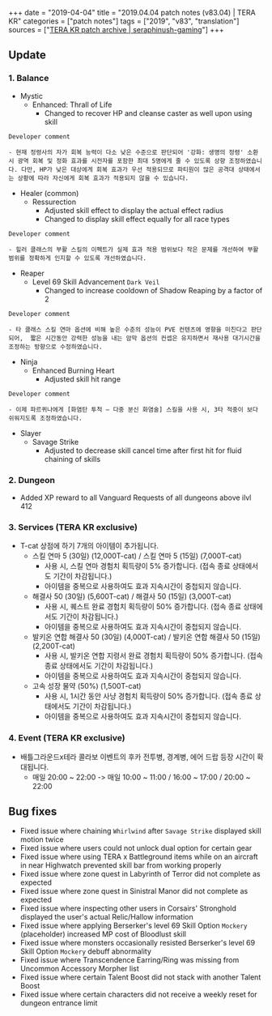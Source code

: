 +++
date = "2019-04-04"
title = "2019.04.04 patch notes (v83.04) | TERA KR"
categories = ["patch notes"]
tags = ["2019", "v83", "translation"]
sources = ["[TERA KR patch archive | seraphinush-gaming](/ko/patch/2019/v83-04)"]
+++

## Update

### **1.** Balance
- Mystic
  - Enhanced: Thrall of Life
    - Changed to recover HP and cleanse caster as well upon using skill

```
Developer comment

- 현재 정령사의 자가 회복 능력이 다소 낮은 수준으로 판단되어 '강화: 생명의 정령' 소환 시 광역 회복 및 정화 효과를 시전자를 포함한 최대 5명에게 줄 수 있도록 상향 조정하였습니다. 다만, HP가 낮은 대상에게 회복 효과가 우선 적용되므로 파티원이 많은 공격대 상태에서는 상황에 따라 자신에게 회복 효과가 적용되지 않을 수 있습니다.
```

- Healer (common)
  - Ressurection
    - Adjusted skill effect to display the actual effect radius
    - Changed to display skill effect equally for all race types

```
Developer comment

- 힐러 클래스의 부활 스킬의 이펙트가 실제 효과 적용 범위보다 작은 문제를 개선하여 부활 범위를 정확하게 인지할 수 있도록 개선하였습니다.
```

- Reaper
  - Level 69 Skill Advancement `Dark Veil`
    - Changed to increase cooldown of Shadow Reaping by a factor of 2

```
Developer comment

- 타 클래스 스킬 연마 옵션에 비해 높은 수준의 성능이 PVE 컨텐츠에 영향을 미친다고 판단되어,  짧은 시간동안 강력한 성능을 내는 암막 옵션의 컨셉은 유지하면서 재사용 대기시간을 조정하는 방향으로 수정하였습니다.
```

- Ninja
  - Enhanced Burning Heart
    - Adjusted skill hit range

```
Developer comment

- 이제 파르퀴나에게 [화염탄 투척 – 다중 분신 화염술] 스킬을 사용 시, 3타 적중이 보다 쉬워지도록 조정하였습니다.
```

- Slayer
  - Savage Strike
    - Adjusted to decrease skill cancel time after first hit for fluid chaining of skills

### **2.** Dungeon
- Added XP reward to all Vanguard Requests of all dungeons above ilvl 412

### **3.** Services (TERA KR exclusive)
- T-cat 상점에 하기 7개의 아이템이 추가됩니다.
  - 스킬 연마 5 (30일) (12,000T-cat) / 스킬 연마 5 (15일) (7,000T-cat)
    - 사용 시, 스킬 연마 경험치 획득량이 5% 증가합니다. (접속 종료 상태에서도 기간이 차감됩니다.)
    - 아이템을 중복으로 사용하여도 효과 지속시간이 중첩되지 않습니다.
  - 해결사 50 (30일) (5,600T-cat) / 해결사 50 (15일) (3,000T-cat)
    - 사용 시, 퀘스트 완료 경험치 획득량이 50% 증가합니다. (접속 종료 상태에서도 기간이 차감됩니다.)
    - 아이템을 중복으로 사용하여도 효과 지속시간이 중첩되지 않습니다.
  - 발키온 연합 해결사 50 (30일) (4,000T-cat) / 발키온 연합 해결사 50 (15일) (2,200T-cat)
    - 사용 시, 발키온 연합 지령서 완료 경험치 획득량이 50% 증가합니다. (접속 종료 상태에서도 기간이 차감됩니다.)
    - 아이템을 중복으로 사용하여도 효과 지속시간이 중첩되지 않습니다.
  - 고속 성장 물약 (50%) (1,500T-cat)
    - 사용 시, 1시간 동안 사냥 경험치 획득량이 50% 증가합니다. (접속 종료 상태에서도 기간이 차감됩니다.)
    - 아이템을 중복으로 사용하여도 효과 지속시간이 중첩되지 않습니다.

### **4.** Event (TERA KR exclusive)
- 배틀그라운드x테라 콜라보 이벤트의 후카 전투병, 경계병, 에어 드랍 등장 시간이 확대됩니다.
  - 매일 20:00 ~ 22:00 -> 매일 10:00 ~ 11:00 / 16:00 ~ 17:00 / 20:00 ~ 22:00

## Bug fixes

- Fixed issue where chaining `Whirlwind` after `Savage Strike` displayed skill motion twice
- Fixed issue where users could not unlock dual option for certain gear
- Fixed issue where using TERA x Battleground items while on an aircraft in near Highwatch prevented skill bar from working properly
- Fixed issue where zone quest in Labyrinth of Terror did not complete as expected
- Fixed issue where zone quest in Sinistral Manor did not complete as expected
- Fixed issue where inspecting other users in Corsairs' Stronghold displayed the user's actual Relic/Hallow information
- Fixed issue where applying Berserker's level 69 Skill Option `Mockery` (placeholder) increased MP cost of Bloodlust skill
- Fixed issue where monsters occasionally resisted Berserker's level 69 Skill Option `Mockery` debuff abnormality
- Fixed issue where Transcendence Earring/Ring was missing from Uncommon Accessory Morpher list
- Fixed issue where certain Talent Boost did not stack with another Talent Boost
- Fixed issue where certain characters did not receive a weekly reset for dungeon entrance limit
